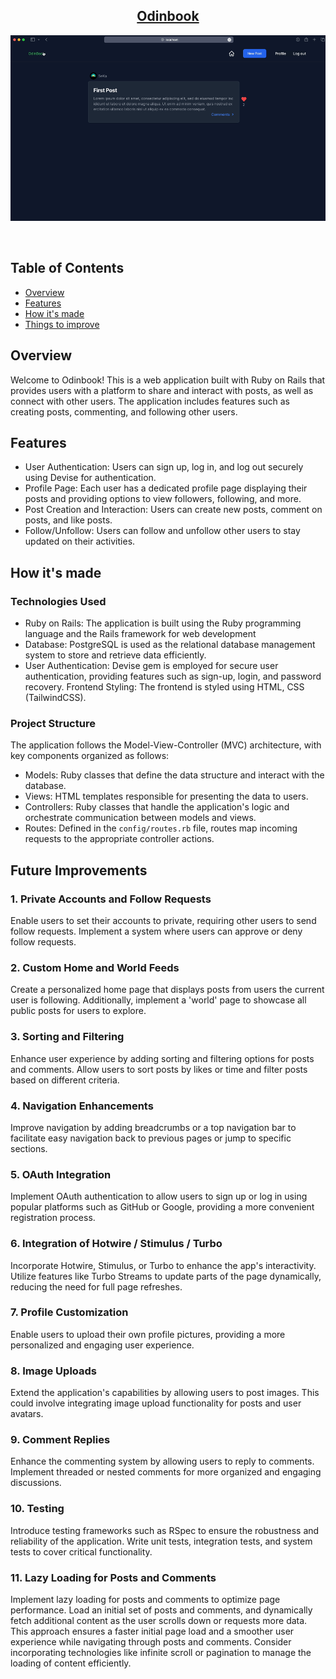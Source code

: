 <h2 align="center"><u>Odinbook</u></h2>

![odinbook preview](app/assets/images/odinbookpreviewV1.gif)

<p align="center">
<br>
</p>


## Table of Contents
+ [Overview](#overview)
+ [Features](#features)
+ [How it's made](#how_its_made)
+ [Things to improve](#things_to_improve)


## Overview <a name = "overview"></a>

Welcome to Odinbook! This is a web application built with Ruby on Rails that provides users with a platform to share and interact with posts, as well as connect with other users. The application includes features such as creating posts, commenting, and following other users.


## Features <a name = "features"></a>

- User Authentication: Users can sign up, log in, and log out securely using Devise for authentication.
- Profile Page: Each user has a dedicated profile page displaying their posts and providing options to view followers, following, and more.
- Post Creation and Interaction: Users can create new posts, comment on posts, and like posts.
- Follow/Unfollow: Users can follow and unfollow other users to stay updated on their activities.


## How it's made <a name = "how_its_made"></a>

### Technologies Used

- Ruby on Rails: The application is built using the Ruby programming language and the Rails framework for web development
- Database: PostgreSQL is used as the relational database management system to store and retrieve data efficiently.
- User Authentication: Devise gem is employed for secure user authentication, providing features such as sign-up, login, and password recovery.
Frontend Styling: The frontend is styled using HTML, CSS (TailwindCSS).

### Project Structure

The application follows the Model-View-Controller (MVC) architecture, with key components organized as follows:

- Models: Ruby classes that define the data structure and interact with the database.
- Views: HTML templates responsible for presenting the data to users.
- Controllers: Ruby classes that handle the application's logic and orchestrate communication between models and views.
- Routes: Defined in the ```config/routes.rb``` file, routes map incoming requests to the appropriate controller actions.


## Future Improvements <a name = "future_improvements"></a>

### 1. Private Accounts and Follow Requests

Enable users to set their accounts to private, requiring other users to send follow requests. Implement a system where users can approve or deny follow requests.

### 2. Custom Home and World Feeds

Create a personalized home page that displays posts from users the current user is following. Additionally, implement a 'world' page to showcase all public posts for users to explore.

### 3. Sorting and Filtering

Enhance user experience by adding sorting and filtering options for posts and comments. Allow users to sort posts by likes or time and filter posts based on different criteria.

### 4. Navigation Enhancements

Improve navigation by adding breadcrumbs or a top navigation bar to facilitate easy navigation back to previous pages or jump to specific sections.

### 5. OAuth Integration

Implement OAuth authentication to allow users to sign up or log in using popular platforms such as GitHub or Google, providing a more convenient registration process.

### 6. Integration of Hotwire / Stimulus / Turbo

Incorporate Hotwire, Stimulus, or Turbo to enhance the app's interactivity. Utilize features like Turbo Streams to update parts of the page dynamically, reducing the need for full page refreshes.

### 7. Profile Customization

Enable users to upload their own profile pictures, providing a more personalized and engaging user experience.

### 8. Image Uploads

Extend the application's capabilities by allowing users to post images. This could involve integrating image upload functionality for posts and user avatars.

### 9. Comment Replies

Enhance the commenting system by allowing users to reply to comments. Implement threaded or nested comments for more organized and engaging discussions.

### 10. Testing

Introduce testing frameworks such as RSpec to ensure the robustness and reliability of the application. Write unit tests, integration tests, and system tests to cover critical functionality.

### 11. Lazy Loading for Posts and Comments

Implement lazy loading for posts and comments to optimize page performance. Load an initial set of posts and comments, and dynamically fetch additional content as the user scrolls down or requests more data. This approach ensures a faster initial page load and a smoother user experience while navigating through posts and comments. Consider incorporating technologies like infinite scroll or pagination to manage the loading of content efficiently.




